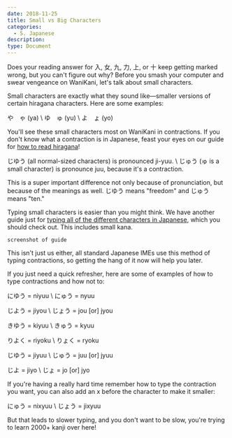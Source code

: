 ```yaml
---
date: 2018-11-25
title: Small vs Big Characters
categories:
  - 5. Japanese
description:
type: Document
---
```


Does your reading answer for 入, 女, 九, 力, 上, or 十 keep getting marked wrong, but you can't figure out why? Before you smash your computer and swear vengeance on WaniKani, let's talk about small characters.

Small characters are exactly what they sound like—smaller versions of certain hiragana characters. Here are some examples:

や　ゃ (ya) \\
ゆ　ゅ (yu) \\
よ　ょ (yo)

You'll see these small characters most on WaniKani in contractions. If you don't know what a contraction is in Japanese, feast your eyes on our guide for [how to read hiragana](https://www.tofugu.com/japanese/learn-hiragana/)!

じゆう (all normal-sized characters) is pronounced ji-yuu. \\
じゅう (ゅ is a small character) is pronounce juu, because it's a contraction.

This is a super important difference not only because of pronunciation, but because of the meanings as well. じゆう means "freedom" and じゅう means "ten."

Typing small characters is easier than you might think. We have another guide just for [typing all of the different characters in Japanese](https://www.tofugu.com/japanese/how-to-type-in-japanese/), which you should check out. This includes small kana.

`screenshot of guide`

This isn't just us either, all standard Japanese IMEs use this method of typing contractions, so getting the hang of it now will help you later.

If you just need a quick refresher, here are some of examples of how to type contractions and how not to:

にゆう = niyuu \\
にゅう = nyuu

じよう = jiyou \\
じょう = jou [or] jyou

きゆう = kiyuu \\
きゅう = kyuu

りよく = riyoku \\
りょく = ryoku

じゆう = jiyuu \\
じゅう = juu [or] jyuu

じよ = jiyo \\
じょ = jo [or] jyo

If you're having a really hard time remember how to type the contraction you want, you can also add an x before the character to make it smaller:

にゅう = nixyuu \\
じょう = jixyuu

But that leads to slower typing, and you don't want to be slow, you're trying to learn 2000+ kanji over here!
